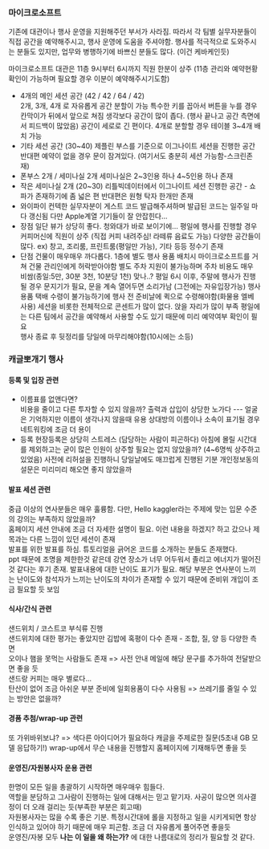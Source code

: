 ### 마이크로소프트
기존에 대관이나 행사 운영을 지원해주던 부서가 사라짐. 따라서 각 팀별 실무자분들이 직접 공간을 예약해주시고, 행사 운영에 도움을 주셔야함. 행사를 적극적으로 도와주시는 분들도 있지만, 업무와 병행하기에 바쁘신 분들도 많다. (이건 케바케인듯)

마이크로소프트 대관은 11층
9시부터 6시까지 직원 한분이 상주 (11층 관리와 예약현황 확인이 가능하며 필요할 경우 이분이 예약해주시기도함)
  - 4개의 메인 세션 공간 (42 / 42 / 64 / 42)   
        2개, 3개, 4개 로 자유롭게 공간 분할이 가능
        특수한 키를 꼽아서 버튼을 누를 경우 칸막이가 뒤에서 앞으로 쳐짐
        생각보다 공간이 많이 좁다. (행사 끝나고 공간 측면에서 피드백이 많았음)
        공간이 세로로 긴 편이다. 4개로 분할할 경우 테이블 3~4개 배치 가능
  - 기타 세션 공간 (30~40)
        제플린 부스를 기준으로 이그나이트 세션을 진행한 공간 반대편
        예약이 없을 경우 문이 잠겨있다. (여기서도 충분히 세션 가능함-스크린존재)
  - 폰부스 2개 / 세미나실 2개
        세미나실은 2~3인용 하나 4~5인용 하나 존재
  - 작은 세미나실 2개 (20~30)
        리틀빅데이터에서 이그나이트 세션 진행한 공간 - 쇼파가 존재하기에 좀 넓은 편
        반대편은 원형 탁자 한개만 존재
  - 와이파이
        컨텍한 실무자분이 게스트 코드 발급해주셔하며 발급된 코드는 일주일 마다 갱신됨
        다만 Apple계열 기기들이 잘 안잡힌다...
  - 장점
        일단 뷰가 상당히 좋다. 청와대가 바로 보이기에...
        평일에 행사를 진행할 경우 커피머신에 직원이 상주 (직접 커피 내려주심! 라떼류 음료도 가능)
        다양한 공간들이 많다. ex) 창고, 조리룸, 프린트룸(평일만 가능), 기타 등등
        정수기 존재
  - 단점
        건물이 매우매우 까다롭다. 1층에 별도 행사 용품 배치시 마이크로소프트를 거쳐 건물 관리인에게 허락받아야함
        별도 주차 지원이 불가능하며 주차 비용도 매우 비쌈(종일:5만, 30분 3천, 10분당 1천) 맞나..?
        평일 6시 이후, 주말에 행사가 진행될 경우 문지기가 필요, 문을 계속 열어두면 소리가남 (그전에는 자유입장가능)
        행사 용품 택배 수령이 불가능하기에 행사 전 준비날에 퀵으로 수령해야함(화물용 엘베 사용)
        세션을 비롯한 전체적으로 콘센트가 많이 없다.
        앉을 자리가 많이 부족
        평일에는 다른 팀에서 공간을 예약해서 사용할 수도 있기 때문에 미리 예약여부 확인이 필요  
        행사 종료 후 뒷정리를 당일에 마무리해야함(10시에는 소등)

### 캐글뽀개기 행사
#### 등록 및 입장 관련
 - 이름표를 없앤다면?   
        비용을 줄이고 다른 투자할 수 있지 않을까?
        출력과 삽입이 상당한 노가다
        ---
        얼굴은 기억하지만 이름이 생각나지 않을때 유용
        상대방의 이름이나 소속이 표기될 경우 네트워킹에 조금 더 용이
 - 등록
        현장등록은 상당히 스트레스 (담당하는 사람이 피곤하다)
        아침에 몰릴 시간대를 제외하고는 굳이 많은 인원이 상주할 필요는 없지 않았을까? (4~6명씩 상주하고있었음)
        사전에 리허설을 진행하니 당일날에도 매끄럽게 진행된 기분
        개인정보동의 설문은 미리미리 해오면 좋지 않았을까


#### 발표 세션 관련
중급 이상의 연사분들은 매우 훌륭함. 다만, Hello kaggler라는 주제에 맞는 입문 수준의 강의는 부족하지 않았을까?  
홈페이지 세션 안내에 조금 더 자세한 설명이 필요. 이런 내용을 하겠지? 하고 갔으나 제목과는 다른 느낌이 있던 세션이 존재  
발표를 위한 발표를 하심. 튜토리얼을 긁어온 코드를 소개하는 분들도 존재했다.  
ppt 때문에 조명을 제한한것 같은데 강연 장소가 너무 어두워서 졸리고 에너지가 떨어진 것 같다는 후기 존재.
발표내용에 대한 난이도 표기가 필요. 해당 부분은 연사분이 느끼는 난이도와 참석자가 느끼는 난이도의 차이가 존재할 수 있기 때문에 준비위 개입이 조금 필요할 듯 보임


#### 식사/간식 관련
샌드위치 / 코스트코 부식류 진행  
샌드위치에 대한 평가는 좋았지만 김밥에 혹평이 다수 존재 - 조합, 질, 양 등 다양한 측면  
오이나 햄을 못먹는 사람들도 존재 => 사전 안내 메일에 해당 문구를 추가하여 전달받으면 좋을 듯  
샌드랑 커피는 매우 별로다...  
탄산이 없어 조금 아쉬운 부분
준비에 일회용품이 다수 사용됨 => 쓰레기를 줄일 수 있는 방안은 없을까?


#### 경품 추첨/wrap-up 관련
또 가위바위보냐? => 색다른 아이디어가 필요하다
캐글을 주제로한 질문(5초내 GB 모델 응답하기!)
wrap-up에서 무슨 내용을 진행할지 홈페이지에 기재해두면 좋을 듯


#### 운영진/자원봉사자 운용 관련
한명이 모든 일을 총괄하기 시작하면 매우매우 힘들다.  
역할을 분담하고 그사람이 진행하는 일에 대해서는 믿고 맡기자. 사공이 많으면 의사결정이 더 오래 걸리는 듯(부족한 부분은 회고때)  
자원봉사자는 많을 수록 좋은 기분. 특정시간대에 롤을 지정하고 일을 시키게되면 항상 인식하고 있어야 하기 때문에 매우 피곤함. 조금 더 자유롭게 풀어주면 좋을듯  
운영진/자봉 모두 **나는 이 일을 왜 하는가?** 에 대한 나름대로의 정리가 필요할 것 같다.
